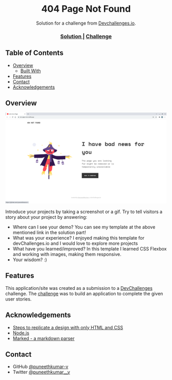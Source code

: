 <!-- Please update value in the {}  -->

<h1 align="center">404 Page Not Found</h1>

<div align="center">
   Solution for a challenge from  <a href="http://devchallenges.io" target="_blank">Devchallenges.io</a>.
</div>

<div align="center">
  <h3>
    <a href="https://404-page-error.netlify.app/">
      Solution
    </a>
    <span> | </span>
    <a href="https://devchallenges.io/challenges/wBunSb7FPrIepJZAg0sY">
      Challenge
    </a>
  </h3>
</div>

<!-- TABLE OF CONTENTS -->

## Table of Contents

- [Overview](#overview)
  - [Built With](#built-with)
- [Features](#features)
- [Contact](#contact)
- [Acknowledgements](#acknowledgements)

<!-- OVERVIEW -->

## Overview

![screenshot](https://github.com/puneethkumar-v/404-Error-Page/blob/main/images/404error_screenshot.png)

Introduce your projects by taking a screenshot or a gif. Try to tell visitors a story about your project by answering:

- Where can I see your demo?
  You can see my template at the above mentioned link in the solution part!
- What was your experience?
  I enjoyed making this template for devChallenges.io and I would love to explore more projects
- What have you learned/improved?
  In this template I learned CSS Flexbox and working with images, making them responsive.
- Your wisdom? :)

## Features

<!-- List the features of your application or follow the template. Don't share the figma file here :) -->

This application/site was created as a submission to a [DevChallenges](https://devchallenges.io/challenges) challenge. The [challenge](https://devchallenges.io/challenges/wBunSb7FPrIepJZAg0sY) was to build an application to complete the given user stories.

## Acknowledgements

<!-- This section should list any articles or add-ons/plugins that helps you to complete the project. This is optional but it will help you in the future. For exmpale -->

- [Steps to replicate a design with only HTML and CSS](https://devchallenges-blogs.web.app/how-to-replicate-design/)
- [Node.js](https://nodejs.org/)
- [Marked - a markdown parser](https://github.com/chjj/marked)

## Contact

- GitHub [@puneethkumar-v](https://github.com/puneethkumar-v)
- Twitter [@puneethkumar\_\_v](https://twitter.com/puneethkumar__v)
